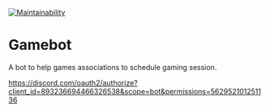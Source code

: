[![Maintainability](https://api.codeclimate.com/v1/badges/b22b245a1ad285870fa3/maintainability)](https://codeclimate.com/github/czuger/game_poll2/maintainability)

# Gamebot

A bot to help games associations to schedule gaming session.

https://discord.com/oauth2/authorize?client_id=893236694466326538&scope=bot&permissions=562952101251136